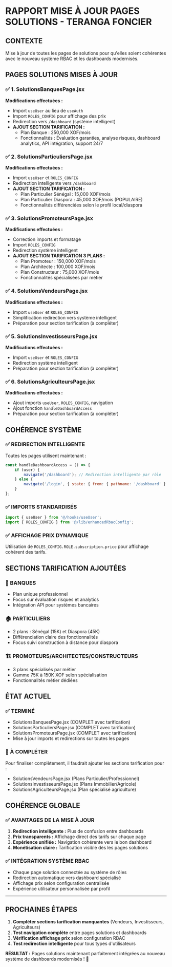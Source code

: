 # RAPPORT MISE À JOUR PAGES SOLUTIONS - TERANGA FONCIER

## CONTEXTE
Mise à jour de toutes les pages de solutions pour qu'elles soient cohérentes avec le nouveau système RBAC et les dashboards modernisés.

## PAGES SOLUTIONS MISES À JOUR

### ✅ 1. SolutionsBanquesPage.jsx
**Modifications effectuées :**
- Import `useUser` au lieu de `useAuth`
- Import `ROLES_CONFIG` pour affichage des prix
- Redirection vers `/dashboard` (système intelligent)
- **AJOUT SECTION TARIFICATION :**
  - Plan Banque : 250,000 XOF/mois
  - Fonctionnalités : Évaluation garanties, analyse risques, dashboard analytics, API intégration, support 24/7

### ✅ 2. SolutionsParticuliersPage.jsx  
**Modifications effectuées :**
- Import `useUser` et `ROLES_CONFIG`
- Redirection intelligente vers `/dashboard`
- **AJOUT SECTION TARIFICATION :**
  - Plan Particulier Sénégal : 15,000 XOF/mois
  - Plan Particulier Diaspora : 45,000 XOF/mois (POPULAIRE)
  - Fonctionnalités différenciées selon le profil local/diaspora

### ✅ 3. SolutionsPromoteursPage.jsx
**Modifications effectuées :**
- Correction imports et formatage
- Import `ROLES_CONFIG` 
- Redirection système intelligent
- **AJOUT SECTION TARIFICATION 3 PLANS :**
  - Plan Promoteur : 150,000 XOF/mois
  - Plan Architecte : 100,000 XOF/mois  
  - Plan Constructeur : 75,000 XOF/mois
  - Fonctionnalités spécialisées par métier

### ✅ 4. SolutionsVendeursPage.jsx
**Modifications effectuées :**
- Import `useUser` et `ROLES_CONFIG`
- Simplification redirection vers système intelligent
- Préparation pour section tarification (à compléter)

### ✅ 5. SolutionsInvestisseursPage.jsx
**Modifications effectuées :**
- Import `useUser` et `ROLES_CONFIG`
- Redirection système intelligent
- Préparation pour section tarification (à compléter)

### ✅ 6. SolutionsAgriculteursPage.jsx
**Modifications effectuées :**
- Ajout imports `useUser`, `ROLES_CONFIG`, navigation
- Ajout fonction `handleDashboardAccess`
- Préparation pour section tarification (à compléter)

## COHÉRENCE SYSTÈME

### ✅ REDIRECTION INTELLIGENTE
Toutes les pages utilisent maintenant :
```javascript
const handleDashboardAccess = () => {
    if (user) {
        navigate('/dashboard'); // Redirection intelligente par rôle
    } else {
        navigate('/login', { state: { from: { pathname: '/dashboard' } } });
    }
};
```

### ✅ IMPORTS STANDARDISÉS
```javascript
import { useUser } from '@/hooks/useUser';
import { ROLES_CONFIG } from '@/lib/enhancedRbacConfig';
```

### ✅ AFFICHAGE PRIX DYNAMIQUE
Utilisation de `ROLES_CONFIG.ROLE.subscription.price` pour affichage cohérent des tarifs.

## SECTIONS TARIFICATION AJOUTÉES

### 🎯 BANQUES
- Plan unique professionnel
- Focus sur évaluation risques et analytics
- Intégration API pour systèmes bancaires

### 🏠 PARTICULIERS  
- 2 plans : Sénégal (15K) et Diaspora (45K)
- Différenciation claire des fonctionnalités
- Focus suivi construction à distance pour diaspora

### 🏗️ PROMOTEURS/ARCHITECTES/CONSTRUCTEURS
- 3 plans spécialisés par métier
- Gamme 75K à 150K XOF selon spécialisation
- Fonctionnalités métier dédiées

## ÉTAT ACTUEL

### ✅ TERMINÉ
- SolutionsBanquesPage.jsx (COMPLET avec tarification)
- SolutionsParticuliersPage.jsx (COMPLET avec tarification)  
- SolutionsPromoteursPage.jsx (COMPLET avec tarification)
- Mise à jour imports et redirections sur toutes les pages

### 🔄 À COMPLÉTER
Pour finaliser complètement, il faudrait ajouter les sections tarification pour :
- SolutionsVendeursPage.jsx (Plans Particulier/Professionnel)
- SolutionsInvestisseursPage.jsx (Plans Immobilier/Agricole)
- SolutionsAgriculteursPage.jsx (Plan spécialisé agriculture)

## COHÉRENCE GLOBALE

### ✅ AVANTAGES DE LA MISE À JOUR
1. **Redirection intelligente :** Plus de confusion entre dashboards
2. **Prix transparents :** Affichage direct des tarifs sur chaque page
3. **Expérience unifiée :** Navigation cohérente vers le bon dashboard
4. **Monétisation claire :** Tarification visible dès les pages solutions

### ✅ INTÉGRATION SYSTÈME RBAC
- Chaque page solution connectée au système de rôles
- Redirection automatique vers dashboard spécialisé
- Affichage prix selon configuration centralisée
- Expérience utilisateur personnalisée par profil

---

## PROCHAINES ÉTAPES

1. **Compléter sections tarification manquantes** (Vendeurs, Investisseurs, Agriculteurs)
2. **Test navigation complète** entre pages solutions et dashboards
3. **Vérification affichage prix** selon configuration RBAC
4. **Test redirection intelligente** pour tous types d'utilisateurs

**RÉSULTAT :** Pages solutions maintenant parfaitement intégrées au nouveau système de dashboards modernisés ! 🚀
